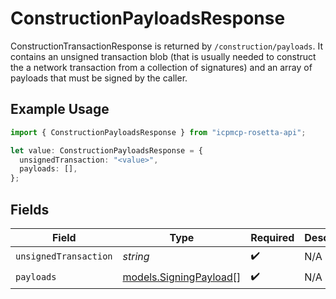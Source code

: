 # ConstructionPayloadsResponse

ConstructionTransactionResponse is returned by `/construction/payloads`. It contains an unsigned transaction blob (that is usually needed to construct the a network transaction from a collection of signatures) and an array of payloads that must be signed by the caller.

## Example Usage

```typescript
import { ConstructionPayloadsResponse } from "icpmcp-rosetta-api";

let value: ConstructionPayloadsResponse = {
  unsignedTransaction: "<value>",
  payloads: [],
};
```

## Fields

| Field                                                  | Type                                                   | Required                                               | Description                                            |
| ------------------------------------------------------ | ------------------------------------------------------ | ------------------------------------------------------ | ------------------------------------------------------ |
| `unsignedTransaction`                                  | *string*                                               | :heavy_check_mark:                                     | N/A                                                    |
| `payloads`                                             | [models.SigningPayload](../models/signingpayload.md)[] | :heavy_check_mark:                                     | N/A                                                    |